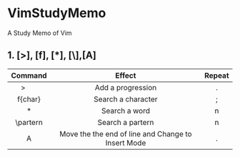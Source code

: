 # VimStudyMemo
A Study Memo of Vim

## 1. [>], [f], [\*], [\\],[A]
| Command | Effect | Repeat |
|:-------:|:------:|:------:|
|>        | Add a progression  |    .   |
|f{char}  | Search a character |    ;   |
|\*       | Search a word      |    n   |
|\\partern| Search a partern   |    n   |
|A        | Move the the end of line and Change to Insert Mode| . |
